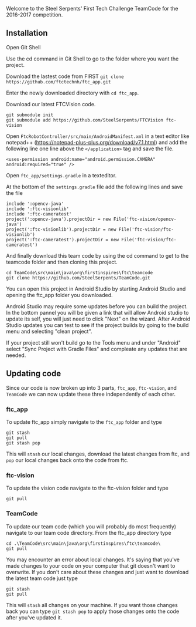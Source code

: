 Welcome to the Steel Serpents' First Tech Challenge TeamCode for the 2016-2017 competition. 

## Installation
Open Git Shell

Use the cd command in Git Shell to go to the folder where you want the project.

Download the lastest code from FIRST
`git clone https://github.com/ftctechnh/ftc_app.git`

Enter the newly downloaded directory with `cd ftc_app`.

Download our latest FTCVision code.
```
git submodule init
git submodule add https://github.com/SteelSerpents/FTCVision ftc-vision
```

Open `FtcRobotController/src/main/AndroidManifest.xml` in a text editor like notepad++ (https://notepad-plus-plus.org/download/v7.1.html) and add the following line one line above the `</application>` tag and save the file.

`<uses-permission android:name="android.permission.CAMERA" android:required="true" />`

Open `ftc_app/settings.gradle` in a texteditor.

At the bottom of the `settings.gradle` file add the following lines and save the file
```
include ':opencv-java'
include ':ftc-visionlib'
include ':ftc-cameratest'
project(':opencv-java').projectDir = new File('ftc-vision/opencv-java')
project(':ftc-visionlib').projectDir = new File('ftc-vision/ftc-visionlib')
project(':ftc-cameratest').projectDir = new File('ftc-vision/ftc-cameratest')
```

And finally download this team code by using the cd command to get to the teamcode folder and then cloning this project.
```
cd TeamCode\src\main\java\org\firstinspires\ftc\teamcode
git clone https://github.com/SteelSerpents/TeamCode.git
```

You can open this project in Android Studio by starting Android Studio and opening the ftc_app folder you downloaded.

Android Studio may require some updates before you can build the project. In the bottom pannel you will be given a link that will allow Android studio to update its self, you will just need to click "Next" on the wizard. After Android Studio updates you can test to see if the project builds by going to the build menu and selecting "clean project".

If your project still won't build go to the Tools menu and under "Android" select "Sync Project with Gradle Files" and compleate any updates that are needed.

## Updating code

Since our code is now broken up into 3 parts, `ftc_app`, `ftc-vision`, and `TeamCode` we can now update these three independently of each other. 
### ftc_app
To update ftc_app simply navigate to the `ftc_app` folder and type

```
git stash
git pull
git stash pop
```
This will `stash` our local changes, download the latest changes from ftc, and `pop` our local changes back onto the code from ftc.
### ftc-vision
To update the vision code navigate to the ftc-vision folder and type

`git pull`

### TeamCode
To update our team code (which you will probably do most frequently) navigate to our team code directory. From the ftc_app directory type 

```
cd .\TeamCode\src\main\java\org\firstinspires\ftc\teamcode\
git pull
```

You may encounter an error about local changes. It's saying that you've made changes to your code on your computer that git doesn't want to overwrite. If you don't care about these changes and just want to download the latest team code just type

```
git stash
git pull
```

This will `stash` all changes on your machine. If you want those changes back you can type `git stash pop` to apply those changes onto the code after you've updated it.




